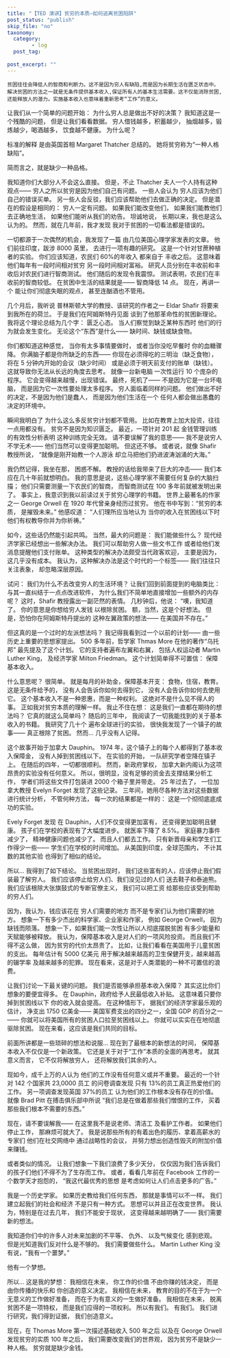 ```yaml
---
title: "【TED 演讲】贫穷的本质—如何逃离贫困陷阱"
post_status: "publish"
skip_file: "no"
taxonomy:
  category: 
        - log
  post_tag: 
    
post_excerpt: ""
---
```

`贫困往往会降低人的智商和判断力。这不是因为穷人有缺陷,而是因为长期生活在匮乏状态中。解决贫困的方法之一就是无条件提供基本收入,保证所有人的基本生活需要。这不仅能消除贫困,还能释放人的潜力。实施基本收入也意味着重新思考“工作”的意义。`

让我们从一个简单的问题开始： 为什么穷人总是做出不好的决策？ 我知道这是一个残酷的问题， 但是让我们看看数据。 穷人借钱越多，积蓄越少， 抽烟越多，锻炼越少，喝酒越多， 饮食越不健康。 为什么呢？

标准的解释 是由英国首相 Margaret Thatcher 总结的。 她将贫穷称为“一种人格缺陷”。

简而言之，就是缺少一种品格。

我知道你们大部分人不会这么直接。 但是，不止 Thatcher 夫人一个人持有这种观点—— 穷人之所以贫穷是因为他们自己有问题。 一些人会认为 穷人应该为他们自己的错误买单。 另一些人会反驳，我们应该帮助他们去做正确的决定。 但是潜在的假设是相同的： 穷人一定有问题。 如果我们能改变他们， 如果我们能教他们去正确地生活， 如果他们能听从我们的劝告。 坦诚地说， 长期以来，我也是这么认为的。 然而，就在几年前，我才发现 我对于贫困的一切看法都是错误的。

一切都源于一次偶然的机会，我发现了一篇 由几位美国心理学家发表的文章。 他们前往印度，跋涉 8000 英里， 去进行一项有趣的研究。 这是一个针对甘蔗种植者的实验。 你们应该知道，农民们 60%的年收入 都来自于 丰收之后。 这意味着他们每年有一段时间相对贫穷 另一段时间相对富裕。 研究人员分别在丰收前和丰收后对农民们进行智商测试。 他们随后的发现令我震惊。 测试表明，农民们在丰收前的智商较低。 在贫困中生活的结果就是—— 智商降低 14 点。 现在，再讲一个 能让你们彻底失眠的观点， 甚至连酗酒也不管用。

几个月后，我听说 普林斯顿大学的教授、该研究的作者之一 Eldar Shafir 将要来到我所在的荷兰。 于是我们在阿姆斯特丹见面 谈到了他那革命性的贫困新理论。 我将这个理论总结为几个字： 匮乏心态。 当人们察觉到缺乏某种东西时 他们的行为就会发生变化。 无论这个“东西”是什么—— 缺时间、缺钱或缺食物。

你们都知道这种感觉， 当你有太多事情要做时， 或者当你没吃早餐时 你的血糖骤降。 你满脑子都是你所缺乏的东西—— 你现在必须得吃的三明治（缺乏食物）， 将在 5 分钟内开始的会议（缺少时间） 或是必须于明天前支付的账单（缺钱）。 这就导致你无法从长远的角度去思考。 就像一台新电脑 一次性运行 10 个庞杂的程序。 它会变得越来越慢，出现错误。 最终，死机了—— 不是因为它是一台坏电脑， 而是因为它一次性要处理太多程序。 穷人面临着同样的问题。 他们做出不好的决定，不是因为他们是蠢人， 而是因为他们生活在一个 任何人都会做出愚蠢的决定的环境中。

瞬间我明白了 为什么这么多反贫穷计划都不管用。 比如在教育上加大投资，往往一点用都没有。 贫穷不是因为知识匮乏。 最近，一项针对 201 起 金钱管理训练的有效性分析表明 这种训练完全无效。 请不要误解了我的意思—— 我不是说穷人不学无术—— 他们当然可以变得更加聪明。 但这还不够。 或者说，就像 Shafir 教授所说， “就像是刚开始教一个人游泳 却立马把他们扔进波涛汹涌的大海。”

我仍然记得，我坐在那， 困惑不解。 教授的话给我带来了巨大的冲击—— 我们本应在几十年前就想明白。 我的意思是说，这些心理学家不需要任何复杂的大脑扫描； 他们只需要测量一下农民们的智商， 而智商测试在 100 多年前就被发明出来了。 事实上，我意识到我以前读过关于贫穷心理学的书籍。 世界上最著名的作家之一 George Orwell 在 1920 年代曾亲身经历过贫穷。 他在书中写到：“贫穷的本质， 是摧毁未来。” 他感叹道： “人们理所应当地认为 当你的收入在贫困线以下时 他们有权教导你并为你祈祷。”

如今，这些话仍然能引起共鸣。 当然，最大的问题是： 我们能做些什么？ 现代经济学家已经想出一些解决办法。 我们可以帮助穷人做一些文书工作 或者给他们发消息提醒他们支付账单。 这种类型的解决办法颇受当代政客欢迎， 主要是因为， 这几乎没有成本。 我认为，这种解决办法是这个时代的一个标签—— 我们往往只关注表象， 却忽略深层原因。

试问： 我们为什么不去改变穷人的生活环境？ 让我们回到前面提到的电脑类比： 与其一直纠结于一点点改进软件， 为什么我们不简单地直接增加一些额外的内存呢？ 这时，Shafir 教授露出一副茫然的表情。 几秒钟后，他说： “噢，我知道了。 你的意思是你想给穷人发钱 以根除贫困。 额，当然，这是个好想法。 但是，恐怕你在阿姆斯特丹提出的 这种左翼政策的想法—— 在美国并不存在。”

但这真的是一个过时的左派想法吗？ 我记得我看到过一个以前的计划—— 由一些历史上重要的思想家提出。 500 多年前，哲学家 Thmas More 在他的著作“乌托邦” 最先提及了这个计划。 它的支持者遍布左翼和右翼， 包括人权运动者 Martin Luther King， 及经济学家 Milton Friedman。 这个计划简单得不可置信： 保障基本收入。

什么意思呢？ 很简单。 就是每月的补助金，保障基本开支： 食物，住宿，教育。 这是无条件给予的， 没有人会告诉你如何去得到它， 没有人会告诉你如何去使用它。 这个基本收入不是一种恩惠，而是一种权利。 这绝对不是什么见不得人的事。 正如我对贫穷本质的理解一样。 我止不住在想： 这是我们一直都在期待的想法吗？ 它真的就这么简单吗？ 随后的三年中， 我阅读了一切我能找到的关于基本收入的书籍。 我研究了几十个 遍布全球进行的实验， 很快我发现了一个镇子的故事—— 真正根除了贫困。 然而… 几乎没有人记得。

这个故事开始于加拿大 Dauphin。 1974 年，这个镇子上的每个人都得到了基本收入保障金， 没有人掉到贫困线以下。 在实验的开始， 一队研究学者空降在镇子上。 在随后的四年，一切都很顺利。 然而，新政府掌权， 加拿大新内阁认为这项昂贵的实验没有任何意义。 所以，很明显，没有足够的资金去支撑结果分析工作， 学者们将这些文件打包装进 2000 个箱子里并带走。 25 年过去了， 一位加拿大教授 Evelyn Forget 发现了这些记录。 三年间，她用尽各种方法对这些数据进行统计分析， 不管何种方法， 每一次的结果都是一样的： 这是一个彻彻底底成功的实验。

Evely Forget 发现 在 Dauphin，人们不仅变得更加富有， 还变得更加聪明且健康。 孩子们在学校的表现有了大幅度进步。 就医率下降了 8.5%。 家庭暴力事件减少了， 精神健康问题也减少了。 而且人们都去工作。 只有新晋母亲和学生们工作得少一些—— 学生们在学校的时间增加。 从美国到印度，全球范围内， 不计其数的其他实验 也得到了相似的结论。

所以… 我得到了如下结论。 当贫困出现时， 我们这些富有的人，应该停止我们假装最了解穷人。 我们应该停止给穷人们、我们没见过的人们 送去鞋子和泰迪熊。 我们应该根除大张旗鼓式的专断官僚主义， 我们可以把工资 给那些应该受到帮助的穷人们。

因为，我认为，钱应该花在 穷人们需要的地方 而不是专家们认为他们需要的地方。 想象一下有多少杰出的科学家、企业家和作家， 例如 George Orwell， 因为缺钱而陨落。 想象一下，如果我们能一次性让所以人彻底摆脱贫困 有多少能量和天赋能够被释放。 我认为，保障基本收入是对人们的一项风险投资。 而且我们不得不这么做， 因为贫穷的代价太昂贵了。 比如，让我们看看在美国用于儿童贫困的支出。 每年估计有 5000 亿美元 用于解决越来越高的卫生保健开支，越来越高的辍学率 及越来越多的犯罪。 现在看来，这是对于人类潜能的一种不可置信的浪费。

让我们讨论一下最关键的问题。 我们是否能够承担基本收入保障？ 其实这比你们想象的要便宜得多。 在 Dauphin，政府给予人民最低收入补贴。 这意味着只要你掉到贫困线以下 你的收入就会提高。 在这种情形下， 据我们的经济学家最乐观的估计， 净支出 1750 亿美金—— 美国军费支出的四分之一，全国 GDP 的百分之一—— 你就可以将美国所有的贫困人口拉至贫困线以上。 你就可以实实在在地彻底驱除贫困。 现在来看，这应该是我们共同的目标。

前面所讲都是一些琐碎的想法和说服… 现在到了最根本的新想法的时间， 保障基本收入不仅仅是一个新政策。 它还是关于对于“工作”本质的全面的再思考。 就其意义而言， 它不仅将解放穷人， 还将解放我们其余的人。

现如今，成千上万的人认为 他们的工作没有任何意义或并不重要。 最近的一个针对 142 个国家共 23,0000 员工 的问卷调查发现 只有 13%的员工真正热爱他们的工作。 另一项调查发现英国 37%的员工 认为他们的工作根本没有存在的价值。 就像 Brad Pitt 在搏击俱乐部中所说 “我们总是在做着那些我们憎恨的工作， 买着那些我们根本不需要的东西。”

现在，请不要误解我—— 在这里我不是说老师、清洁工 及看护工作者。 如果他们停止工作， 那麻烦可就大了。 我是说那些所有的有着出色的履历、拿着高薪水的专家们 他们在社交网络中 通过战略性的会议， 并努力想出创造性毁灭的附加价值 来赚钱。

或者类似的情况。 让我们想象一下我们浪费了多少天分， 仅仅因为我们告诉我们的孩子们他们不得不为了生存而工作。 或者，看看几年前在 Facebook 工作的一个数学天才抱怨的， “我这代最优秀的思想 是考虑如何让人们点击更多的广告。”

我是一个历史学家。 如果历史教给我们任何东西， 那就是事情可以不一样。 我们建立起我们的社会和经济 不是只有一种方式。 思想可以并且正在改变世界。 我认为，特别是在过去几年， 我们不能安于现状， 这变得越来越明确了—— 我们需要新的想法。

我知道你们中的许多人对未来加剧的不平等、 仇外、 以及气候变化 感到悲观。 但是光知道我们反对什么是不够的。 我们需要做些什么。 Martin Luther King 没有说，“我有一个噩梦。”

他有一个梦想。

所以… 这是我的梦想： 我相信在未来， 你工作的价值 不由你赚的钱决定， 而是由你传播的快乐和 你创造的意义决定。 我相信在未来， 教育的目的不在于为一个无意义的工作做好准备， 而在于为有意义的一生做好准备。 我相信在未来， 脱离贫困不是一项特权， 而是我们应得的一项权利。 所以有我们。 有我们。 我们进行研究，我们得到证据， 我们创造意义。

现在，在 Thomas More 第一次描述基础收入 500 年之后 以及在 George Orwell 发现贫穷的实质 100 年之后， 我们需要改变我们的世界观， 因为贫穷不是缺少一种人格。 贫穷就是缺少金钱。